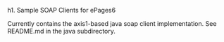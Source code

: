 h1. Sample SOAP Clients for ePages6

Currently contains the axis1-based java soap client implementation. See
README.md in the java subdirectory.